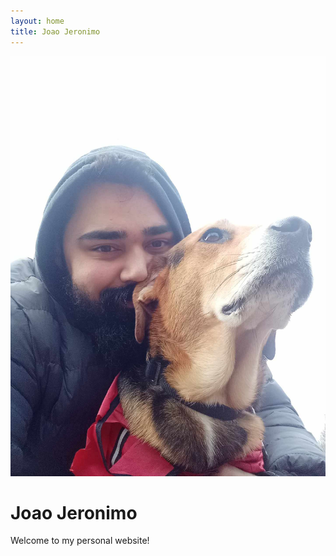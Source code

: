 ```yaml
---
layout: home
title: Joao Jeronimo
---
```


<div class="profile-container">
  <img src="/assets/images/me.jpg" alt="Joao Jeronimo" class="profile-img">
  <div class="profile-text">
    <h1>Joao Jeronimo</h1>
    <p>Welcome to my personal website!</p>
  </div>
</div>
